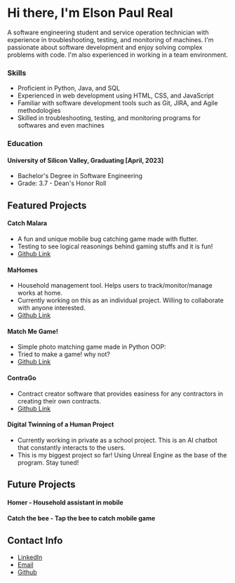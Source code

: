 # Hi there, I'm Elson Paul Real
A software engineering student and service operation technician with experience in troubleshooting, testing, and monitoring of machines. I'm passionate about software development and enjoy solving complex problems with code. I'm also experienced in working in a team environment.


### Skills
- Proficient in Python, Java, and SQL
- Experienced in web development using HTML, CSS, and JavaScript
- Familiar with software development tools such as Git, JIRA, and Agile methodologies
- Skilled in troubleshooting, testing, and monitoring programs for softwares and even machines

### Education
#### University of Silicon Valley, Graduating [April, 2023]
- Bachelor's Degree in Software Engineering
- Grade: 3.7 - Dean's Honor Roll

## Featured Projects
#### Catch Malara
- A fun and unique mobile bug catching game made with flutter.
- Testing to see logical reasonings behind gaming stuffs and it is fun!
- [Github Link](https://github.com/Elprea/Catch-malara)

#### MaHomes
- Household management tool. Helps users to track/monitor/manage works at home.
- Currently working on this as an individual project. Willing to collaborate with anyone interested.
- [Github Link](https://github.com/Elprea/MaHOMES-home-manager)

#### Match Me Game!
- Simple photo matching game made in Python OOP:
- Tried to make a game! why not?
- [Github Link](https://github.com/Elprea/Match-me-game)

#### ContraGo
- Contract creator software that provides easiness for any contractors in creating their own contracts.
- [Github Link](https://github.com/Elprea/ContraGO2021)

#### Digital Twinning of a Human Project
- Currently working in private as a school project. This is an AI chatbot that constantly interacts to the users.
- This is my biggest project so far! Using Unreal Engine as the base of the program. Stay tuned!

## Future Projects
#### Homer - Household assistant in mobile
#### Catch the bee - Tap the bee to catch mobile game

## Contact Info
* [LinkedIn](https://www.linkedin.com/in/elson-paul-real-38b9b4159/)
* [Email](mailto:epaulbreal@gmail.com)
* [Github](https://github.com/Elprea)

 
 
 

<!--
**Elprea/Elprea** is a ✨ _special_ ✨ repository because its `README.md` (this file) appears on your GitHub profile.

Here are some ideas to get you started:

- 🔭 I’m currently working on ...
- 🌱 I’m currently learning ...
- 👯 I’m looking to collaborate on ...
- 🤔 I’m looking for help with ...
- 💬 Ask me about ...
- 📫 How to reach me: ...
- 😄 Pronouns: ...
- ⚡ Fun fact: ...
-->
